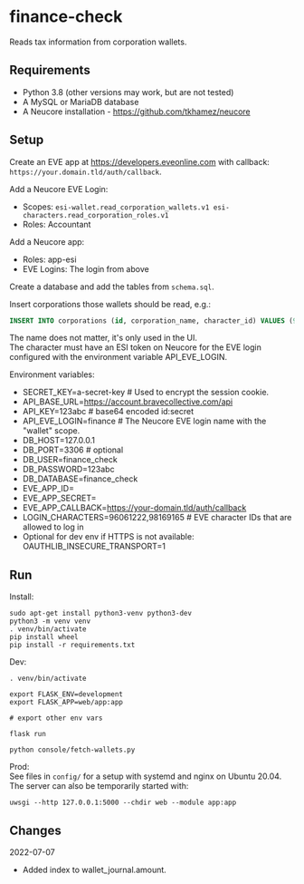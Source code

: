 # finance-check

Reads tax information from corporation wallets.

## Requirements

- Python 3.8 (other versions may work, but are not tested)
- A MySQL or MariaDB database
- A Neucore installation - https://github.com/tkhamez/neucore

## Setup

Create an EVE app at https://developers.eveonline.com with callback: 
`https://your.domain.tld/auth/callback`.

Add a Neucore EVE Login:
- Scopes: `esi-wallet.read_corporation_wallets.v1 esi-characters.read_corporation_roles.v1`
- Roles: Accountant

Add a Neucore app:
- Roles: app-esi
- EVE Logins: The login from above

Create a database and add the tables from `schema.sql`.

Insert corporations those wallets should be read, e.g.:
```sql
INSERT INTO corporations (id, corporation_name, character_id) VALUES (98169165, 'BNI', 92888420);
```
The name does not matter, it's only used in the UI.  
The character must have an ESI token on Neucore for the EVE login configured with the environment variable 
API_EVE_LOGIN.

Environment variables:
- SECRET_KEY=a-secret-key # Used to encrypt the session cookie.
- API_BASE_URL=https://account.bravecollective.com/api
- API_KEY=123abc # base64 encoded id:secret
- API_EVE_LOGIN=finance # The Neucore EVE login name with the "wallet" scope.
- DB_HOST=127.0.0.1
- DB_PORT=3306 # optional
- DB_USER=finance_check
- DB_PASSWORD=123abc
- DB_DATABASE=finance_check
- EVE_APP_ID=
- EVE_APP_SECRET=
- EVE_APP_CALLBACK=https://your-domain.tld/auth/callback
- LOGIN_CHARACTERS=96061222,98169165 # EVE character IDs that are allowed to log in
- Optional for dev env if HTTPS is not available: OAUTHLIB_INSECURE_TRANSPORT=1

## Run

Install:
```
sudo apt-get install python3-venv python3-dev
python3 -m venv venv
. venv/bin/activate
pip install wheel
pip install -r requirements.txt
```

Dev:
```
. venv/bin/activate

export FLASK_ENV=development
export FLASK_APP=web/app:app

# export other env vars

flask run

python console/fetch-wallets.py
```

Prod:  
See files in `config/` for a setup with systemd and nginx on Ubuntu 20.04.  
The server can also be temporarily started with:
```
uwsgi --http 127.0.0.1:5000 --chdir web --module app:app
```

## Changes

2022-07-07

- Added index to wallet_journal.amount.
